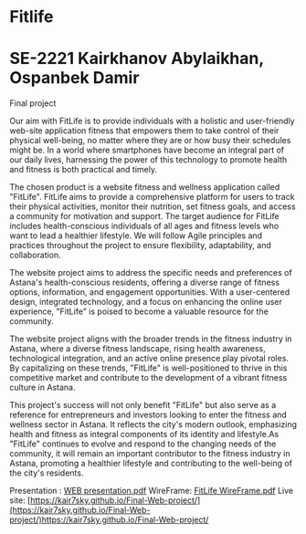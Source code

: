 # Fitlife
# SE-2221 Kairkhanov Abylaikhan, Ospanbek Damir
Final project

Our aim with FitLife is to provide individuals with a holistic and user-friendly web-site application fitness that empowers them to take control of their physical well-being, no matter where they are or how busy their schedules might be. 
In a world where smartphones have become an integral part of our daily lives, harnessing the power of this technology to promote health and fitness is both practical and timely.

The chosen product is a website fitness and wellness application called "FitLife". FitLife aims to provide a comprehensive platform for users to track their physical activities, monitor their nutrition, set fitness goals, and access a community for motivation and support. The target audience for FitLife includes health-conscious individuals of all ages and fitness levels who want to lead a healthier lifestyle. We will follow Agile principles and practices throughout the project to ensure flexibility, adaptability, and collaboration.

The website project aims to address the specific needs and preferences of Astana's health-conscious residents, offering a diverse range of fitness options, information, and engagement opportunities. With a user-centered design, integrated technology, and a focus on enhancing the online user experience, "FitLife" is poised to become a valuable resource for the community.

The website project aligns with the broader trends in the fitness industry in Astana, where a diverse fitness landscape, rising health awareness, technological integration, and an active online presence play pivotal roles. By capitalizing on these trends, "FitLife" is well-positioned to thrive in this competitive market and contribute to the development of a vibrant fitness culture in Astana.

This project's success will not only benefit "FitLife" but also serve as a reference for entrepreneurs and investors looking to enter the fitness and wellness sector in Astana. It reflects the city's modern outlook, emphasizing health and fitness as integral components of its identity and lifestyle.As "FitLife" continues to evolve and respond to the changing needs of the community, it will remain an important contributor to the fitness industry in Astana, promoting a healthier lifestyle and contributing to the well-being of the city's residents.

Presentation : [WEB presentation.pdf](https://github.com/kair7sky/Final-Web-project/files/13456579/WEB.presentation.pdf)
WireFrame: [FitLife WireFrame.pdf](https://github.com/kair7sky/Final-Web-project/files/13456598/FitLife.WireFrame.pdf)
Live site: [https://kair7sky.github.io/Final-Web-project/](https://kair7sky.github.io/Final-Web-project/)https://kair7sky.github.io/Final-Web-project/



